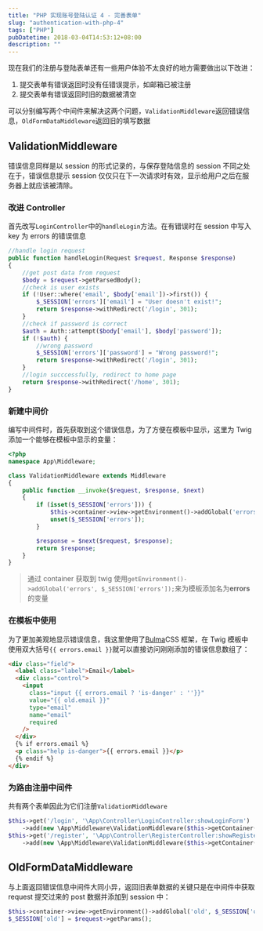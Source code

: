 ```yaml
---
title: "PHP 实现账号登陆认证 4 - 完善表单"
slug: "authentication-with-php-4"
tags: ["PHP"]
pubDatetime: 2018-03-04T14:53:12+08:00
description: ""
---
```


现在我们的注册与登陆表单还有一些用户体验不太良好的地方需要做出以下改进：

1.  提交表单有错误返回时没有任错误提示，如邮箱已被注册
2.  提交表单有错误返回时旧的数据被清空

可以分别编写两个中间件来解决这两个问题，`ValidationMiddleware`返回错误信息，`OldFormDataMiddleware`返回旧的填写数据

## ValidationMiddleware

错误信息同样是以 session 的形式记录的，与保存登陆信息的 session 不同之处在于，错误信息提示 session 仅仅只在下一次请求时有效，显示给用户之后在服务器上就应该被清除。

### 改进 Controller

首先改写`LoginController`中的`handleLogin`方法。在有错误时在 session 中写入 key 为 errors 的错误信息

```php
//handle login request
public function handleLogin(Request $request, Response $response)
{
    //get post data from request
    $body = $request->getParsedBody();
    //check is user exists
    if (!User::where('email', $body['email'])->first()) {
        $_SESSION['errors']['email'] = "User doesn't exist!";
        return $response->withRedirect('/login', 301);
    }
    //check if password is correct
    $auth = Auth::attempt($body['email'], $body['password']);
    if (!$auth) {
        //wrong password
        $_SESSION['errors']['password'] = "Wrong password!";
        return $response->withRedirect('/login', 301);
    }
    //login succcessfully, redirect to home page
    return $response->withRedirect('/home', 301);
}
```

### 新建中间价

编写中间件时，首先获取到这个错误信息，为了方便在模板中显示，这里为 Twig 添加一个能够在模板中显示的变量：

```php
<?php
namespace App\Middleware;

class ValidationMiddleware extends Middleware
{
    public function __invoke($request, $response, $next)
    {
        if (isset($_SESSION['errors'])) {
            $this->container->view->getEnvironment()->addGlobal('errors', $_SESSION['errors']);
            unset($_SESSION['errors']);
        }

        $response = $next($request, $response);
        return $response;
    }
}
```

> 通过 container 获取到 twig 使用`getEnvironment()->addGlobal('errors', $_SESSION['errors']);`来为模板添加名为**errors**的变量

### 在模板中使用

为了更加美观地显示错误信息，我这里使用了[Bulma](https://bulma.io/)CSS 框架，在 Twig 模板中使用双大括号`{{ errors.email }}`就可以直接访问刚刚添加的错误信息数组了：

```html
<div class="field">
  <label class="label">Email</label>
  <div class="control">
    <input
      class="input {{ errors.email ? 'is-danger' : ''}}"
      value="{{ old.email }}"
      type="email"
      name="email"
      required
    />
  </div>
  {% if errors.email %}
  <p class="help is-danger">{{ errors.email }}</p>
  {% endif %}
</div>
```

### 为路由注册中间件

共有两个表单因此为它们注册`ValidationMiddleware`

```php
$this->get('/login', '\App\Controller\LoginController:showLoginForm')
    ->add(new \App\Middleware\ValidationMiddleware($this->getContainer()));
$this->get('/register', '\App\Controller\RegisterController:showRegisterForm')
    ->add(new \App\Middleware\ValidationMiddleware($this->getContainer()));
```

## OldFormDataMiddleware

与上面返回错误信息中间件大同小异，返回旧表单数据的关键只是在中间件中获取 request 提交过来的 post 数据并添加到 session 中：

```php
$this->container->view->getEnvironment()->addGlobal('old', $_SESSION['old']);
$_SESSION['old'] = $request->getParams();
```
